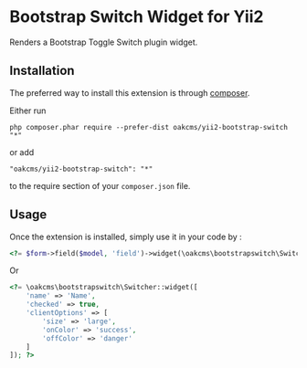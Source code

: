 Bootstrap Switch Widget for Yii2
================================
Renders a Bootstrap Toggle Switch plugin widget.

Installation
------------

The preferred way to install this extension is through [composer](http://getcomposer.org/download/).

Either run

```
php composer.phar require --prefer-dist oakcms/yii2-bootstrap-switch "*"
```

or add

```
"oakcms/yii2-bootstrap-switch": "*"
```

to the require section of your `composer.json` file.


Usage
-----

Once the extension is installed, simply use it in your code by  :

```php
<?= $form->field($model, 'field')->widget(\oakcms\bootstrapswitch\Switcher::className()) ?>
```

Or

```php
<?= \oakcms\bootstrapswitch\Switcher::widget([
    'name' => 'Name',
    'checked' => true,
    'clientOptions' => [
        'size' => 'large',
        'onColor' => 'success',
        'offColor' => 'danger'
    ]
]); ?>
```
